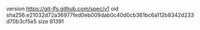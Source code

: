 version https://git-lfs.github.com/spec/v1
oid sha256:e21032d72a36977fed0eb009dab0c40d0cb361bc6a112b8342d233d70b3cf5e5
size 81391
